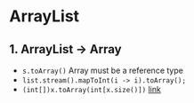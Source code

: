 # ArrayList



## 1. ArrayList -> Array

- `s.toArray()` Array must be a reference type
- `list.stream().mapToInt(i -> i).toArray();`
- `(int[])x.toArray(int[x.size()])` [link](https://stackoverflow.com/questions/718554/how-to-convert-an-arraylist-containing-integers-to-primitive-int-array)



	


